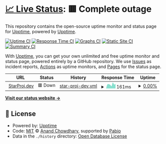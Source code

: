 # [📈 Live Status](https://status.starproj.dev): <!--live status--> **🟥 Complete outage**

This repository contains the open-source uptime monitor and status page for [Upptime](https://upptime.js.org), powered by [Upptime](https://github.com/upptime/upptime).

[![Uptime CI](https://github.com/StarProjDev/StarProj_Uptime/workflows/Uptime%20CI/badge.svg)](https://github.com/StarProjDev/StarProj_Uptime/actions?query=workflow%3A%22Uptime+CI%22)
[![Response Time CI](https://github.com/StarProjDev/StarProj_Uptime/workflows/Response%20Time%20CI/badge.svg)](https://github.com/StarProjDev/StarProj_Uptime/actions?query=workflow%3A%22Response+Time+CI%22)
[![Graphs CI](https://github.com/StarProjDev/StarProj_Uptime/workflows/Graphs%20CI/badge.svg)](https://github.com/StarProjDev/StarProj_Uptime/actions?query=workflow%3A%22Graphs+CI%22)
[![Static Site CI](https://github.com/StarProjDev/StarProj_Uptime/workflows/Static%20Site%20CI/badge.svg)](https://github.com/StarProjDev/StarProj_Uptime/actions?query=workflow%3A%22Static+Site+CI%22)
[![Summary CI](https://github.com/StarProjDev/StarProj_Uptime/workflows/Summary%20CI/badge.svg)](https://github.com/StarProjDev/StarProj_Uptime/actions?query=workflow%3A%22Summary+CI%22)

With [Upptime](https://upptime.js.org), you can get your own unlimited and free uptime monitor and status page, powered entirely by a GitHub repository. We use [Issues](https://github.com/upptime/upptime/issues) as incident reports, [Actions](https://github.com/StarProjDev/StarProj_Uptime/actions) as uptime monitors, and [Pages](https://status.starproj.dev) for the status page.

<!--start: status pages-->
<!-- This summary is generated by Upptime (https://github.com/upptime/upptime) -->
<!-- Do not edit this manually, your changes will be overwritten -->
<!-- prettier-ignore -->
| URL | Status | History | Response Time | Uptime |
| --- | ------ | ------- | ------------- | ------ |
| <img alt="" src="https://icons.duckduckgo.com/ip3/www.starproj.dev.ico" height="13"> [StarProj.dev](https://www.StarProj.dev) | 🟥 Down | [star-proj-dev.yml](https://github.com/StarProjDev/StarProj_Uptime/commits/HEAD/history/star-proj-dev.yml) | <details><summary><img alt="Response time graph" src="./graphs/star-proj-dev/response-time-week.png" height="20"> 161ms</summary><br><a href="https://status.starproj.dev/history/star-proj-dev"><img alt="Response time 945" src="https://img.shields.io/endpoint?url=https%3A%2F%2Fraw.githubusercontent.com%2FStarProjDev%2FStarProj_Uptime%2FHEAD%2Fapi%2Fstar-proj-dev%2Fresponse-time.json"></a><br><a href="https://status.starproj.dev/history/star-proj-dev"><img alt="24-hour response time 162" src="https://img.shields.io/endpoint?url=https%3A%2F%2Fraw.githubusercontent.com%2FStarProjDev%2FStarProj_Uptime%2FHEAD%2Fapi%2Fstar-proj-dev%2Fresponse-time-day.json"></a><br><a href="https://status.starproj.dev/history/star-proj-dev"><img alt="7-day response time 161" src="https://img.shields.io/endpoint?url=https%3A%2F%2Fraw.githubusercontent.com%2FStarProjDev%2FStarProj_Uptime%2FHEAD%2Fapi%2Fstar-proj-dev%2Fresponse-time-week.json"></a><br><a href="https://status.starproj.dev/history/star-proj-dev"><img alt="30-day response time 176" src="https://img.shields.io/endpoint?url=https%3A%2F%2Fraw.githubusercontent.com%2FStarProjDev%2FStarProj_Uptime%2FHEAD%2Fapi%2Fstar-proj-dev%2Fresponse-time-month.json"></a><br><a href="https://status.starproj.dev/history/star-proj-dev"><img alt="1-year response time 930" src="https://img.shields.io/endpoint?url=https%3A%2F%2Fraw.githubusercontent.com%2FStarProjDev%2FStarProj_Uptime%2FHEAD%2Fapi%2Fstar-proj-dev%2Fresponse-time-year.json"></a></details> | <details><summary><a href="https://status.starproj.dev/history/star-proj-dev">0.00%</a></summary><a href="https://status.starproj.dev/history/star-proj-dev"><img alt="All-time uptime 70.17%" src="https://img.shields.io/endpoint?url=https%3A%2F%2Fraw.githubusercontent.com%2FStarProjDev%2FStarProj_Uptime%2FHEAD%2Fapi%2Fstar-proj-dev%2Fuptime.json"></a><br><a href="https://status.starproj.dev/history/star-proj-dev"><img alt="24-hour uptime 0.00%" src="https://img.shields.io/endpoint?url=https%3A%2F%2Fraw.githubusercontent.com%2FStarProjDev%2FStarProj_Uptime%2FHEAD%2Fapi%2Fstar-proj-dev%2Fuptime-day.json"></a><br><a href="https://status.starproj.dev/history/star-proj-dev"><img alt="7-day uptime 0.00%" src="https://img.shields.io/endpoint?url=https%3A%2F%2Fraw.githubusercontent.com%2FStarProjDev%2FStarProj_Uptime%2FHEAD%2Fapi%2Fstar-proj-dev%2Fuptime-week.json"></a><br><a href="https://status.starproj.dev/history/star-proj-dev"><img alt="30-day uptime 0.00%" src="https://img.shields.io/endpoint?url=https%3A%2F%2Fraw.githubusercontent.com%2FStarProjDev%2FStarProj_Uptime%2FHEAD%2Fapi%2Fstar-proj-dev%2Fuptime-month.json"></a><br><a href="https://status.starproj.dev/history/star-proj-dev"><img alt="1-year uptime 67.88%" src="https://img.shields.io/endpoint?url=https%3A%2F%2Fraw.githubusercontent.com%2FStarProjDev%2FStarProj_Uptime%2FHEAD%2Fapi%2Fstar-proj-dev%2Fuptime-year.json"></a></details>

<!--end: status pages-->

[**Visit our status website →**](https://status.starproj.dev)

## 📄 License

- Powered by: [Upptime](https://github.com/upptime/upptime)
- Code: [MIT](./LICENSE) © [Anand Chowdhary](https://anandchowdhary.com), supported by [Pabio](https://pabio.com)
- Data in the `./history` directory: [Open Database License](https://opendatacommons.org/licenses/odbl/1-0/)
